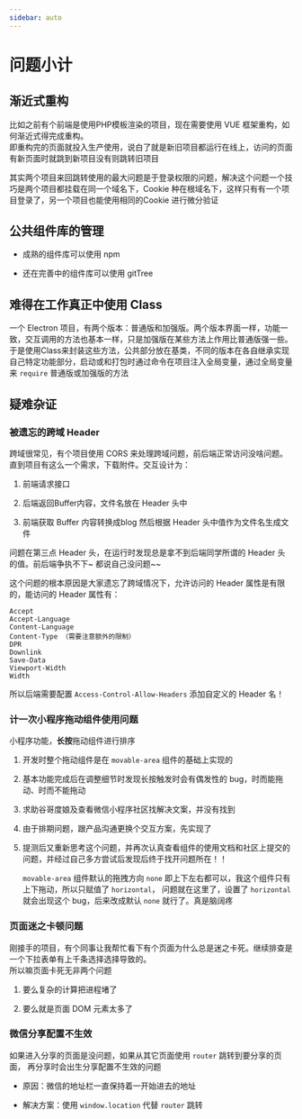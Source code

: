 ```yaml
---
sidebar: auto
---
```


# 问题小计

## 渐近式重构

比如之前有个前端是使用PHP模板渲染的项目，现在需要使用 VUE 框架重构，如何渐近式得完成重构。  
即重构完的页面就投入生产使用，说白了就是新旧项目都运行在线上，访问的页面有新页面时就跳到新项目没有则跳转旧项目

其实两个项目来回跳转使用的最大问题是于登录权限的问题，解决这个问题一个技巧是两个项目都挂载在同一个域名下，Cookie 种在根域名下，这样只有有一个项目登录了，另一个项目也能使用相同的Cookie 进行微分验证

## 公共组件库的管理

- 成熟的组件库可以使用 npm

- 还在完善中的组件库可以使用 gitTree

## 难得在工作真正中使用 Class

一个 Electron 项目，有两个版本：普通版和加强版。两个版本界面一样，功能一致，交互调用的方法也基本一样，只是加强版在某些方法上作用比普通版强一些。于是使用Class来封装这些方法，公共部分放在基类，不同的版本在各自继承实现自己特定功能部分，启动或和打包时通过命令在项目注入全局变量，通过全局变量来 `require` 普通版或加强版的方法

## 疑难杂证

### 被遗忘的跨域 Header

跨域很常见，有个项目使用 CORS 来处理跨域问题，前后端正常访问没啥问题。直到项目有这么一个需求，下载附件。交互设计为：

1. 前端请求接口

2. 后端返回Buffer内容，文件名放在 Header 头中

3. 前端获取 Buffer 内容转换成blog 然后根据 Header 头中值作为文件名生成文件

问题在第三点 Header 头，在运行时发现总是拿不到后端同学所谓的 Header 头的值。前后端争执不下~ 都说自己没问题~~

这个问题的根本原因是大家遗忘了跨域情况下，允许访问的 Header 属性是有限的，能访问的 Header 属性有：

```
Accept
Accept-Language
Content-Language
Content-Type （需要注意额外的限制）
DPR
Downlink
Save-Data
Viewport-Width
Width
```

所以后端需要配置 `Access-Control-Allow-Headers` 添加自定义的 Header 名！ 

### 计一次小程序拖动组件使用问题

小程序功能，**长按**拖动组件进行排序

1. 开发时整个拖动组件是在 `movable-area` 组件的基础上实现的

2. 基本功能完成后在调整细节时发现长按触发时会有偶发性的 bug，时而能拖动、时而不能拖动

3. 求助谷哥度娘及查看微信小程序社区找解决文案，并没有找到

4. 由于排期问题，跟产品沟通更换个交互方案，先实现了

5. 提测后又重新思考这个问题，并再次认真查看组件的使用文档和社区上提交的问题，并经过自己多方尝试后发现后终于找开问题所在！！

   `movable-area` 组件默认的拖拽方向 `none` 即上下左右都可以，我这个组件只有上下拖动，所以只赋值了 `horizontal`， 问题就在这里了，设置了 `horizontal` 就会出现这个 bug，后来改成默认 `none` 就行了。真是脑阔疼


### 页面迷之卡顿问题

刚接手的项目，有个同事让我帮忙看下有个页面为什么总是迷之卡死。继续排查是一个下拉表单有上千条选择选择导致的。  
所以嘛页面卡死无非两个问题

1. 要么复杂的计算把进程堵了

2. 要么就是页面 DOM 元素太多了

### 微信分享配置不生效

如果进入分享的页面是没问题，如果从其它页面使用 `router` 跳转到要分享的页面，
再分享时会出生分享配置不生效的问题

- 原因：微信的地址栏一直保持着一开始进去的地址

- 解决方案：使用 `window.location` 代替 `router` 跳转

